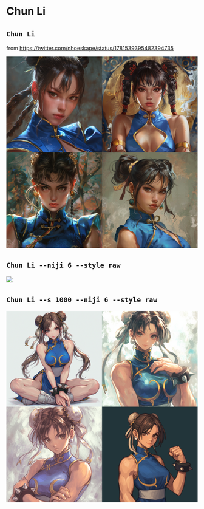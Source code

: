 # Chun Li

## `Chun Li`

from https://twitter.com/nhoeskape/status/1781539395482394735

![](./ch/lizziegriffith_56404_Chun_Li_cf597d75-6bb4-4366-b7ab-d9f8cdcfaa31.webp)

## `Chun Li --niji 6 --style raw`

![](./ch/lizziegriffith_56404_Chun_Li_f7e0517c-945f-4ba8-9167-f7b9a9e2ce27.png)

## `Chun Li --s 1000 --niji 6 --style raw`

![](./ch/lizziegriffith_56404_Chun_Li_7e611f05-8c1e-44b8-aed7-325480fb9ebd.webp)


